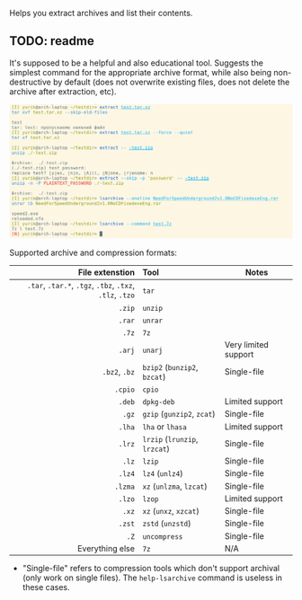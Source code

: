 Helps you extract archives and list their contents.


## TODO: readme

It's supposed to be a helpful and also educational tool. Suggests the simplest command for the appropriate archive format, while also being non-destructive by default (does not overwrite existing files, does not delete the archive after extraction, etc).

![Screenshot](screenshot.png)

Supported archive and compression formats:

| File extenstion | Tool | Notes |
| --------------: | :--- | ------------------ |
| `.tar`, `.tar.*`, `.tgz`, `.tbz`, `.txz`, `.tlz`, `.tzo` | `tar` |
| `.zip` | `unzip` |
| `.rar` | `unrar` |
| `.7z` | `7z` |
| `.arj` | `unarj` | Very limited support |
| `.bz2`, `.bz` | `bzip2` (`bunzip2`, `bzcat`) | Single-file |
| `.cpio` | `cpio` |
| `.deb` | `dpkg-deb` | Limited support |
| `.gz` | `gzip` (`gunzip2`, `zcat`) | Single-file |
| `.lha` | `lha` or `lhasa` | Limited support |
| `.lrz` | `lrzip` (`lrunzip`, `lrzcat`) | Single-file |
| `.lz` | `lzip` | Single-file |
| `.lz4` | `lz4` (`unlz4`) | Single-file |
| `.lzma` | `xz` (`unlzma`, `lzcat`) | Single-file |
| `.lzo` | `lzop` | Limited support |
| `.xz` | `xz` (`unxz`, `xzcat`) | Single-file |
| `.zst` | `zstd` (`unzstd`) | Single-file |
| `.Z` | `uncompress` | Single-file |
| Everything else | `7z` | N/A |

* "Single-file" refers to compression tools which don't support archival (only work on single files). The `help-lsarchive` command is useless in these cases.

